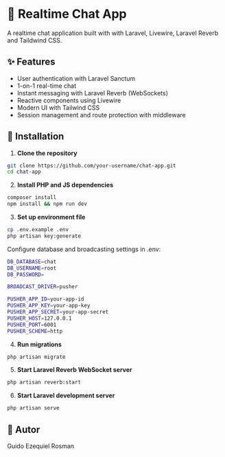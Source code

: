 # 💬 Realtime Chat App

A realtime chat application built with with Laravel, Livewire, Laravel Reverb and Taildwind CSS.

## ✨ Features

- User authentication with Laravel Sanctum
- 1-on-1 real-time chat
- Instant messaging with Laravel Reverb (WebSockets)
- Reactive components using Livewire
- Modern UI with Tailwind CSS
- Session management and route protection with middleware

## 🚀 Installation

1. **Clone the repository**

```bash
git clone https://github.com/your-username/chat-app.git
cd chat-app
```

2. **Install PHP and JS dependencies**

```bash
composer install
npm install && npm run dev
```

3. **Set up environment file**
```bash   
cp .env.example .env
php artisan key:generate
```

Configure database and broadcasting settings in .env:
```bash  
DB_DATABASE=chat
DB_USERNAME=root
DB_PASSWORD=

BROADCAST_DRIVER=pusher

PUSHER_APP_ID=your-app-id
PUSHER_APP_KEY=your-app-key
PUSHER_APP_SECRET=your-app-secret
PUSHER_HOST=127.0.0.1
PUSHER_PORT=6001
PUSHER_SCHEME=http
```

4. **Run migrations**
```bash  
php artisan migrate
```

5. **Start Laravel Reverb WebSocket server**
```bash  
php artisan reverb:start
```

6. **Start Laravel development server**
```bash  
php artisan serve
```
   
## 👤 Autor

Guido Ezequiel Rosman
